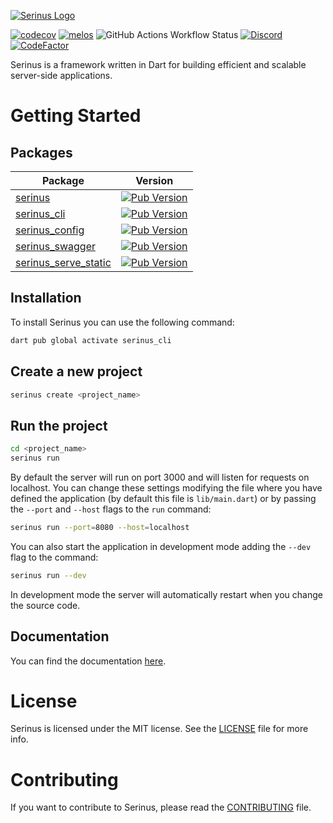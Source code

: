 [![Serinus Logo][logo_white]][repo_link]

[![codecov](https://codecov.io/gh/francescovallone/serinus/branch/main/graph/badge.svg?token=A2337C1XGG)](https://codecov.io/gh/francescovallone/serinus)
[![melos](https://img.shields.io/badge/maintained%20with-melos-f700ff.svg?style=flat-square)](https://github.com/invertase/melos)
![GitHub Actions Workflow Status](https://img.shields.io/github/actions/workflow/status/francescovallone/serinus/serinus_tests.yml?logo=dart&label=Tests)
[![Discord](https://img.shields.io/discord/1099781506978807919?logo=discord&logoColor=white)](https://discord.gg/FPwH2fEUVF)
[![CodeFactor](https://www.codefactor.io/repository/github/francescovallone/serinus/badge)](https://www.codefactor.io/repository/github/francescovallone/serinus)

Serinus is a framework written in Dart for building efficient and scalable server-side applications.

# Getting Started

## Packages

| Package | Version |
| ------- | ------- |
| [serinus](https://pub.dev/packages/serinus) | [![Pub Version](https://img.shields.io/pub/v/serinus?color=green&logo=dart)](https://pub.dev/packages/serinus) |
| [serinus_cli](https://pub.dev/packages/serinus_cli) | [![Pub Version](https://img.shields.io/pub/v/serinus_cli?color=green&logo=dart)](https://pub.dev/packages/serinus_cli) |
| [serinus_config](https://pub.dev/packages/serinus_config) | [![Pub Version](https://img.shields.io/pub/v/serinus_config?color=green&logo=dart)](https://pub.dev/packages/serinus_config) |
| [serinus_swagger](https://pub.dev/packages/serinus_swagger) | [![Pub Version](https://img.shields.io/pub/v/serinus_swagger?color=green&logo=dart)](https://pub.dev/packages/serinus_swagger) |
| [serinus_serve_static](https://pub.dev/packages/serinus_serve_static) | [![Pub Version](https://img.shields.io/pub/v/serinus_serve_static?color=green&logo=dart)](https://pub.dev/packages/serinus_serve_static) |

## Installation

To install Serinus you can use the following command:

```bash
dart pub global activate serinus_cli
```

## Create a new project

```bash
serinus create <project_name>
```

## Run the project

```bash
cd <project_name>
serinus run
```

By default the server will run on port 3000 and will listen for requests on localhost. You can change these settings modifying the file where you have defined the application (by default this file is `lib/main.dart`) or by passing the `--port` and `--host` flags to the `run` command:

```bash
serinus run --port=8080 --host=localhost
```

You can also start the application in development mode adding the `--dev` flag to the command:

```bash
serinus run --dev
```

In development mode the server will automatically restart when you change the source code.

## Documentation

You can find the documentation [here][documentation_link].

# License

Serinus is licensed under the MIT license. See the [LICENSE](LICENSE) file for more info.

# Contributing

If you want to contribute to Serinus, please read the [CONTRIBUTING](CONTRIBUTING.md) file.

[repo_link]: https://github.com/francescovallone/serinus
[documentation_link]: https://docs.serinus.app
[logo_white]: https://raw.githubusercontent.com/francescovallone/serinus/main/packages/serinus/assets/serinus-logo-long.png